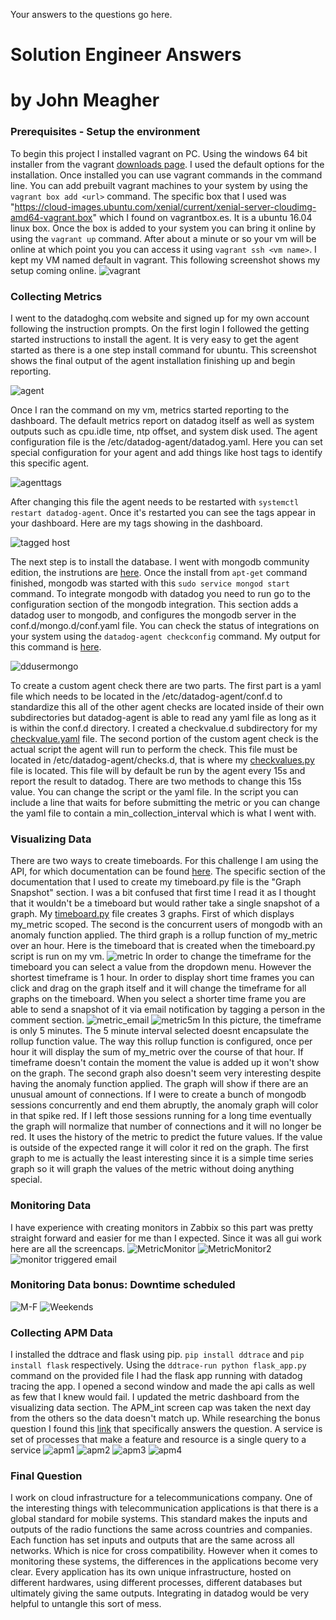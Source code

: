 Your answers to the questions go here.
# Solution Engineer Answers
# by John Meagher

### Prerequisites - Setup the environment

To begin this project I installed vagrant on PC. Using the windows 64 bit installer from the vagrant [downloads page](https://www.vagrantup.com/downloads.html). I used the default options for the installation. Once installed you can use vagrant commands in the command line. You can add prebuilt vagrant machines to your system by using the `vagrant box add <url>` command. The specific box that I used was "https://cloud-images.ubuntu.com/xenial/current/xenial-server-cloudimg-amd64-vagrant.box" which I found on vagrantbox.es. It is a ubuntu 16.04 linux box. Once the box is added to your system you can bring it online by using the `vagrant up` command. After about a minute or so your vm will be online at which point you you can access it using `vagrant ssh <vm name>`. I kept my VM named default in vagrant. This following screenshot shows my setup coming online.
![vagrant](https://github.com/jmeagheriv/hiring-engineers/blob/master/vagrant.JPG)



### Collecting Metrics
I went to the datadoghq.com website and signed up for my own account following the instruction prompts. On the first login I followed the getting started instructions to install the agent. It is very easy to get the agent started as there is a one step install command for ubuntu. This screenshot shows the final output of the agent installation finishing up and begin reporting.

![agent](https://github.com/jmeagheriv/hiring-engineers/blob/master/agent%20installed.JPG)

Once I ran the command on my vm, metrics started reporting to the dashboard. The default metrics report on datadog itself as well as system outputs such as cpu.idle time, ntp offset, and system disk used. The agent configuration file is the /etc/datadog-agent/datadog.yaml. Here you can set special configuration for your agent and add things like host tags to identify this specific agent.

![agenttags](https://github.com/jmeagheriv/hiring-engineers/blob/master/datadogtags.JPG)

After changing this file the agent needs to be restarted with `systemctl restart datadog-agent`. Once it's restarted you can see the tags appear in your dashboard. Here are my tags showing in the dashboard.

![tagged host](https://github.com/jmeagheriv/hiring-engineers/blob/master/HostTagged.JPG)

The next step is to install the database. I went with mongodb community edition, the instrutions are [here](https://docs.mongodb.com/manual/tutorial/install-mongodb-on-ubuntu/). Once the install from `apt-get` command finished, mongodb was started with this `sudo service mongod start` command. To integrate mongodb with datadog you need to run go to the configuration section of the mongodb integration. This section adds a datadog user to mongodb, and configures the mongodb server in the conf.d/mongo.d/conf.yaml file. You can check the status of integrations on your system using the `datadog-agent checkconfig` command. My output for this command is [here](https://github.com/jmeagheriv/hiring-engineers/blob/master/checkconfig.txt).

![ddusermongo](https://github.com/jmeagheriv/hiring-engineers/blob/master/MongoDB_DDuser%20setup.JPG?raw=true)

To create a custom agent check there are two parts. The first part is a yaml file which needs to be located in the /etc/datadog-agent/conf.d to standardize this all of the other agent checks are located inside of their own subdirectories but datadog-agent is able to read any yaml file as long as it is within the conf.d directory. I created a checkvalue.d subdirectory for my [checkvalue.yaml](https://github.com/jmeagheriv/hiring-engineers/blob/master/checkvalue.yaml) file. The second portion of the custom agent check is the actual script the agent will run to perform the check. This file must be located in /etc/datadog-agent/checks.d, that is where my [checkvalues.py](https://github.com/jmeagheriv/hiring-engineers/blob/master/checkvalues.py) file is located. This file will by default be run by the agent every 15s and report the result to datadog. There are two methods to change this 15s value. You can change the script or the yaml file. In the script you can include a line that waits for before submitting the metric or you can change the yaml file to contain a min_collection_interval which is what I went with. 

### Visualizing Data
There are two ways to create timeboards. For this challenge I am using the API, for which documentation can be found [here](https://docs.datadoghq.com/api/?lang=python#overview). The specific section of the documentation that I used to create my timeboard.py file is the "Graph Snapshot" section. I was a bit confused that first time I read it as I thought that it wouldn't be a timeboard but would rather take a single snapshot of a graph. My [timeboard.py](https://github.com/jmeagheriv/hiring-engineers/blob/master/timeboard.py) file creates 3 graphs. First of which displays my_metric scoped. The second is the concurrent users of mongodb with an anomaly function applied. The third graph is a rollup function of my_metric over an hour. Here is the timeboard that is created when the timeboard.py script is run on my vm. 
![metric](https://github.com/jmeagheriv/hiring-engineers/blob/master/Rollup.JPG)
In order to change the timeframe for the timeboard you can select a value from the dropdown menu. However the shortest timeframe is 1 hour. In order to display short time frames you can click and drag on the graph itself and it will change the timeframe for all graphs on the timeboard. When you select a shorter time frame you are able to send a snapshot of it via email notification by tagging a person in the comment section.
![metric_email](https://github.com/jmeagheriv/John_Meagher_Solution_Engineer/blob/master/MetricEmail.JPG)
![metric5m](https://github.com/jmeagheriv/hiring-engineers/blob/master/5m%20interval.JPG)
In this picture, the timeframe is only 5 minutes. The 5 minute interval selected doesnt encapsulate the rollup function value. The way this rollup function is configured, once per hour it will display the sum of my_metric over the course of that hour. If timeframe doesn't contain the moment the value is added up it won't show on the graph. The second graph also doesn't seem very interesting despite having the anomaly function applied. The graph will show if there are an unusual amount of connections. If I were to create a bunch of mongodb sessions concurrently and end them abruptly, the anomaly graph will color in that spike red. If I left those sessions running for a long time eventually the graph will normalize that number of connections and it will no longer be red. It uses the history of the metric to predict the future values. If the value is outside of the expected range it will color it red on the graph. The first graph to me is actually the least interesting since it is a simple time series graph so it will graph the values of the metric without doing anything special. 

### Monitoring Data

I have experience with creating monitors in Zabbix so this part was pretty straight forward and easier for me than I expected. Since it was all gui work here are all the screencaps. 
![MetricMonitor](https://github.com/jmeagheriv/hiring-engineers/blob/master/Monitor.jpg)
![MetricMonitor2](https://github.com/jmeagheriv/hiring-engineers/blob/master/Monitor2.JPG)
![monitor triggered email](https://github.com/jmeagheriv/hiring-engineers/blob/master/MonitorEmail.JPG)

### Monitoring Data bonus: Downtime scheduled

![M-F](https://github.com/jmeagheriv/hiring-engineers/blob/master/M-F%20Downtime.JPG)
![Weekends](https://github.com/jmeagheriv/hiring-engineers/blob/master/Sat-Sun%20Downtime.JPG)

### Collecting APM Data

I installed the ddtrace and flask using pip. `pip install ddtrace` and `pip install flask` respectively. Using the `ddtrace-run python flask_app.py` command on the provided file I had the flask app running with datadog tracing the app. I opened a second window and made the api calls as well as few that I knew would fail. I updated the metric dashboard from the visualizing data section. The APM_int screen cap was taken the next day from the others so the data doesn't match up. While researching the bonus question I found this [link](https://help.datadoghq.com/hc/en-us/articles/115000702546-What-is-the-Difference-Between-Type-Service-Resource-and-Name-) that specifically answers the question. A service is set of processes that make a feature and resource is a single query to a  service
![apm1](https://github.com/jmeagheriv/hiring-engineers/blob/master/APM.JPG)
![apm2](https://github.com/jmeagheriv/hiring-engineers/blob/master/APM_Trace_PostingTraces.JPG)
![apm3](https://github.com/jmeagheriv/hiring-engineers/blob/master/APM_Dashboard_update.JPG)
![apm4](https://github.com/jmeagheriv/hiring-engineers/blob/master/APM_int.JPG) 

### Final Question

I work on cloud infrastructure for a telecommunications company. One of the interesting things with telecommunication applications is that there is a global standard for mobile systems. This standard makes the inputs and outputs of the radio functions the same across countries and companies. Each function has set inputs and outputs that are the same across all networks. Which is nice for cross compatibility. However when it comes to monitoring these systems, the differences in the applications become very clear. Every application has its own unique infrastructure, hosted on different hardwares, using different processes, different databases but ultimately giving the same outputs. Integrating in datadog would be very helpful to untangle this sort of mess. 




